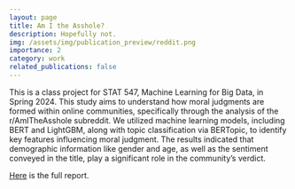 ```yaml
---
layout: page
title: Am I the Asshole?
description: Hopefully not. 
img: /assets/img/publication_preview/reddit.png
importance: 2
category: work
related_publications: false
---
```


This is a class project for STAT 547, Machine Learning for Big Data, in Spring 2024. This study aims to understand how moral judgments are formed within online communities, specifically through the analysis of the r/AmITheAsshole subreddit. We utilized machine learning models, including BERT and LightGBM, along with topic classification via BERTopic, to identify key features influencing moral judgment. The results indicated that demographic information like gender and age, as well as the sentiment conveyed in the title, play a significant role in the community’s verdict. 

[Here](/assets/pdf/CSE_547_Final_Project.pdf) is the full report.